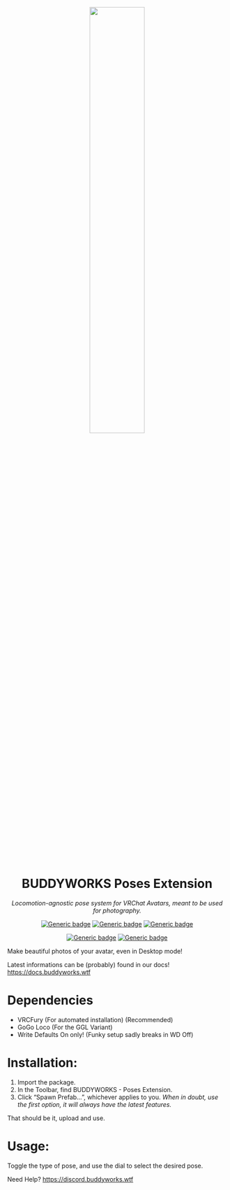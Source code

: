 <div align="center">

<a href="https://buddyworks.wtf"><img width=50% src="https://splash.buddyworks.wtf/tckAqsHD.png"></img></a>  
# BUDDYWORKS Poses Extension
*Locomotion-agnostic pose system for VRChat Avatars, meant to be used for photography.*

[![Generic badge](https://img.shields.io/github/downloads/BUDDYWORKS-VR/poses-extension/total?label=Downloads)](https://github.com/BUDDYWORKS-VR/poses-extension/releases/latest)
[![Generic badge](https://img.shields.io/badge/License-BDAL-yellow)](https://github.com/BUDDYWORKS-VR/poses-extension/blob/main/LICENSE)
[![Generic badge](https://img.shields.io/badge/Unity-2022.3.22f1-red.svg)](https://unity3d.com/unity/whats-new/2022.3.22)

[![Generic badge](https://img.shields.io/discord/1115323445316702269?color=%237289da&label=DISCORD&logo=Discord&style=for-the-badge)](https://discord.buddyworks.wtf/)
[![Generic badge](https://img.shields.io/endpoint.svg?url=https%3A%2F%2Fshieldsio-patreon.vercel.app%2Fapi%3Fusername%3Dbuddy_de%26type%3Dpatrons&style=for-the-badge)](https://www.patreon.com/c/buddy_de)
  
</div>

Make beautiful photos of your avatar, even in Desktop mode!

Latest informations can be (probably) found in our docs!  
https://docs.buddyworks.wtf

# Dependencies
- VRCFury (For automated installation) (Recommended)
- GoGo Loco (For the GGL Variant)
- Write Defaults On only! (Funky setup sadly breaks in WD Off)

# Installation:
1. Import the package.
2. In the Toolbar, find BUDDYWORKS - Poses Extension.
3. Click “Spawn Prefab…”, whichever applies to you.
*When in doubt, use the first option, it will always have the latest features.*

That should be it, upload and use.

# Usage: 
Toggle the type of pose, and use the dial to select the desired pose.

Need Help?
https://discord.buddyworks.wtf


